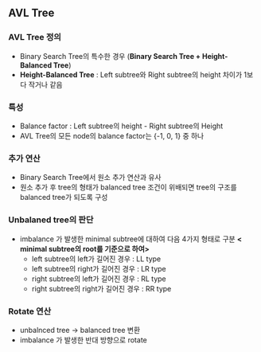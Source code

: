 ## AVL Tree

### AVL Tree 정의
- Binary Search Tree의 특수한 경우 (**Binary Search Tree + Height-Balanced Tree**)
- **Height-Balanced Tree** : Left subtree와 Right subtree의 height 차이가 1보다 작거나 같음

### 특성
- Balance factor : Left subtree의 height - Right subtree의 Height
- AVL Tree의 모든 node의 balance factor는 {-1, 0, 1} 중 하나

### 추가 연산
- Binary Search Tree에서 원소 추가 연산과 유사
- 원소 추가 후 tree의 형태가 balanced tree 조건이 위배되면 tree의 구조를 balanced tree가 되도록 구성

### Unbalaned tree의 판단
- imbalance 가 발생한 minimal subtree에 대하여 다음 4가지 형태로 구분
**< minimal subtree의 root를 기준으로 하여>**
  * left subtree의 left가 길어진 경우 : LL type
  * left subtree의 right가 길어진 경우 : LR type
  * right subtree의 left가 길어진 경우 : RL type
  * right subtree의 right가 길어진 경우 : RR type


### Rotate 연산
- unbalnced tree -> balanced tree 변환
- imbalance 가 발생한 반대 방향으로 rotate
